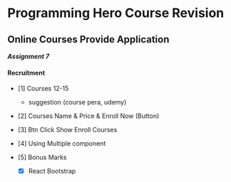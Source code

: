 # Programming Hero Course Revision

## Online Courses Provide Application

***Assignment 7***

#### Recruitment
 - [1] Courses 12-15 
    - suggestion (course pera, udemy)
 - [2] Courses Name & Price & Enroll Now (Button)
 - [3] Btn Click Show Enroll Courses
 - [4] Using Multiple component

 - [5] Bonus Marks
    -[x] React Bootstrap
